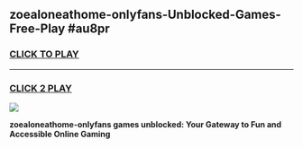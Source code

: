 
## zoealoneathome-onlyfans-Unblocked-Games-Free-Play #au8pr
<h3>
<a href="https://us.freeplayer.one?title=zoealoneathome-onlyfans&ref=9M">CLICK TO PLAY</a></h3>
<hr>

<h3>
<a href="https://us.freeplayer.one?title=zoealoneathome-onlyfans&ref=9M">CLICK 2 PLAY</a>
  
</h3>

<a href="https://us.freeplayer.one?title=zoealoneathome-onlyfans&ref=9M"><img src="https://clearcache.store/games.png"></a>


**zoealoneathome-onlyfans games unblocked: Your Gateway to Fun and Accessible Online Gaming**
